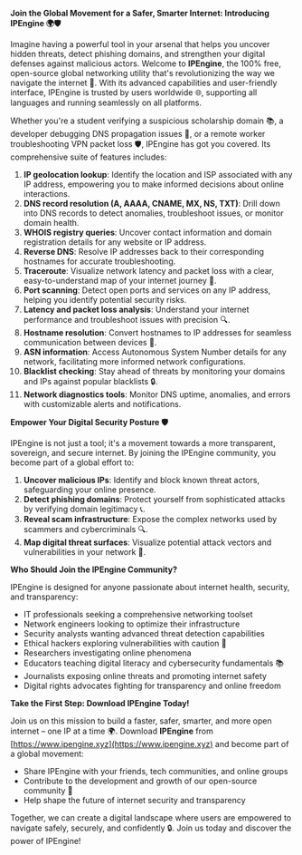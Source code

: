 **Join the Global Movement for a Safer, Smarter Internet: Introducing IPEngine 🌍🛡️**

Imagine having a powerful tool in your arsenal that helps you uncover hidden threats, detect phishing domains, and strengthen your digital defenses against malicious actors. Welcome to **IPEngine**, the 100% free, open-source global networking utility that's revolutionizing the way we navigate the internet 🚀. With its advanced capabilities and user-friendly interface, IPEngine is trusted by users worldwide 🌐, supporting all languages and running seamlessly on all platforms.

Whether you're a student verifying a suspicious scholarship domain 📚, a developer debugging DNS propagation issues 🤔, or a remote worker troubleshooting VPN packet loss 🛡️, IPEngine has got you covered. Its comprehensive suite of features includes:

1. **IP geolocation lookup**: Identify the location and ISP associated with any IP address, empowering you to make informed decisions about online interactions.
2. **DNS record resolution (A, AAAA, CNAME, MX, NS, TXT)**: Drill down into DNS records to detect anomalies, troubleshoot issues, or monitor domain health.
3. **WHOIS registry queries**: Uncover contact information and domain registration details for any website or IP address.
4. **Reverse DNS**: Resolve IP addresses back to their corresponding hostnames for accurate troubleshooting.
5. **Traceroute**: Visualize network latency and packet loss with a clear, easy-to-understand map of your internet journey 📡.
6. **Port scanning**: Detect open ports and services on any IP address, helping you identify potential security risks.
7. **Latency and packet loss analysis**: Understand your internet performance and troubleshoot issues with precision 🔍.
8. **Hostname resolution**: Convert hostnames to IP addresses for seamless communication between devices 📡.
9. **ASN information**: Access Autonomous System Number details for any network, facilitating more informed network configurations.
10. **Blacklist checking**: Stay ahead of threats by monitoring your domains and IPs against popular blacklists 🔒.
11. **Network diagnostics tools**: Monitor DNS uptime, anomalies, and errors with customizable alerts and notifications.

**Empower Your Digital Security Posture 🛡️**

IPEngine is not just a tool; it's a movement towards a more transparent, sovereign, and secure internet. By joining the IPEngine community, you become part of a global effort to:

1. **Uncover malicious IPs**: Identify and block known threat actors, safeguarding your online presence.
2. **Detect phishing domains**: Protect yourself from sophisticated attacks by verifying domain legitimacy 📞.
3. **Reveal scam infrastructure**: Expose the complex networks used by scammers and cybercriminals 🔍.
4. **Map digital threat surfaces**: Visualize potential attack vectors and vulnerabilities in your network 🚨.

**Who Should Join the IPEngine Community?**

IPEngine is designed for anyone passionate about internet health, security, and transparency:

* IT professionals seeking a comprehensive networking toolset
* Network engineers looking to optimize their infrastructure
* Security analysts wanting advanced threat detection capabilities
* Ethical hackers exploring vulnerabilities with caution 🤔
* Researchers investigating online phenomena
* Educators teaching digital literacy and cybersecurity fundamentals 📚
* Journalists exposing online threats and promoting internet safety
* Digital rights advocates fighting for transparency and online freedom

**Take the First Step: Download IPEngine Today!**

Join us on this mission to build a faster, safer, smarter, and more open internet – one IP at a time 🌍. Download **IPEngine** from [https://www.ipengine.xyz](https://www.ipengine.xyz) and become part of a global movement:

* Share IPEngine with your friends, tech communities, and online groups
* Contribute to the development and growth of our open-source community 🤝
* Help shape the future of internet security and transparency

Together, we can create a digital landscape where users are empowered to navigate safely, securely, and confidently 🔒. Join us today and discover the power of IPEngine!